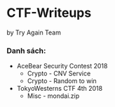 # CTF-Writeups
by Try Again Team

### Danh sách:
- AceBear Security Contest 2018
  - Crypto - CNV Service
  - Crypto - Random to win
- TokyoWesterns CTF 4th 2018
  - Misc - mondai.zip